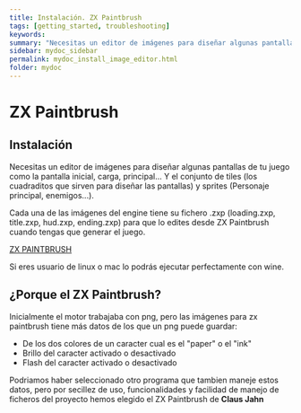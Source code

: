 ```yaml
---
title: Instalación. ZX Paintbrush
tags: [getting_started, troubleshooting]
keywords:
summary: "Necesitas un editor de imágenes para diseñar algunas pantallas de tu juego como la pantalla inicial, carga, principal... Y el conjunto de tiles (los cuadraditos que sirven para diseñar las pantallas) y sprites (Personaje principal, enemigos...)."
sidebar: mydoc_sidebar
permalink: mydoc_install_image_editor.html
folder: mydoc
---
```


# ZX Paintbrush

## Instalación

Necesitas un editor de imágenes para diseñar algunas pantallas de tu juego como la pantalla inicial, carga, principal... Y el conjunto de tiles (los cuadraditos que sirven para diseñar las pantallas) y sprites (Personaje principal, enemigos...).

Cada una de las imágenes del engine tiene su fichero .zxp (loading.zxp, title.zxp, hud.zxp, ending.zxp) para que lo edites desde ZX Paintbrush cuando tengas que generar el juego.

[ZX PAINTBRUSH](https://sourcesolutions.itch.io/zx-paintbrush)

Si eres usuario de linux o mac lo podrás ejecutar perfectamente con wine.

## ¿Porque el ZX Paintbrush?

Inicialmente el motor trabajaba con png, pero las imágenes para zx paintbrush tiene más datos de los que un png puede guardar:
* De los dos colores de un caracter cual es el "paper" o el "ink"
* Brillo del caracter activado o desactivado
* Flash del caracter activado o desactivado

Podriamos haber seleccionado otro programa que tambien maneje estos datos, pero por secillez de uso, funcionalidades y facilidad de manejo de ficheros del proyecto hemos elegido el ZX Paintbrush de **Claus Jahn**